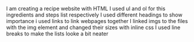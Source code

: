 I am creating a recipe website with HTML
I used ul and ol for this ingredients and steps list respectively
I used different headings to show importance
i used links to link webpages together
I linked imgs to the files with the img element and changed their sizes with inline css
I used line breaks to make the lists looke a bit neater
